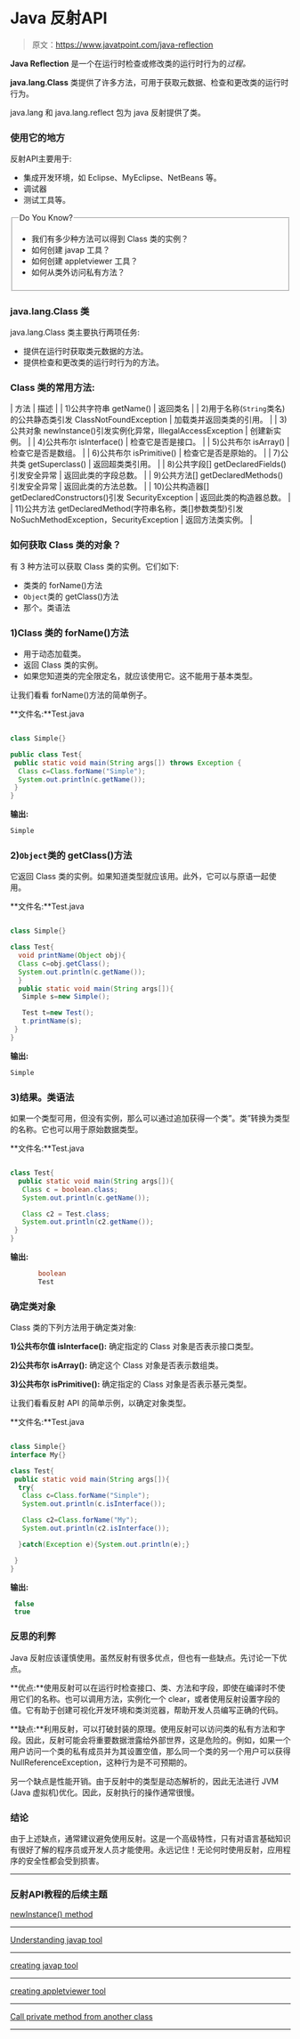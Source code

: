 # Java 反射API

> 原文：<https://www.javatpoint.com/java-reflection>

**Java Reflection** 是一个在运行时检查或修改类的运行时行为的*过程。*

**java.lang.Class** 类提供了许多方法，可用于获取元数据、检查和更改类的运行时行为。

java.lang 和 java.lang.reflect 包为 java 反射提供了类。

### 使用它的地方

反射API主要用于:

*   集成开发环境，如 Eclipse、MyEclipse、NetBeans 等。
*   调试器
*   测试工具等。

<fieldset><legend class="legendfont">Do You Know?</legend>

*   我们有多少种方法可以得到 Class 类的实例？
*   如何创建 javap 工具？
*   如何创建 appletviewer 工具？
*   如何从类外访问私有方法？

</fieldset>

### java.lang.Class 类

java.lang.Class 类主要执行两项任务:

*   提供在运行时获取类元数据的方法。
*   提供检查和更改类的运行时行为的方法。

### Class 类的常用方法:

| 方法 | 描述 |
| 1)公共字符串 getName() | 返回类名 |
| 2)用于名称(`String`类名)的公共静态类引发 ClassNotFoundException | 加载类并返回类类的引用。 |
| 3)公共对象 newInstance()引发实例化异常，IllegalAccessException | 创建新实例。 |
| 4)公共布尔 isInterface() | 检查它是否是接口。 |
| 5)公共布尔 isArray() | 检查它是否是数组。 |
| 6)公共布尔 isPrimitive() | 检查它是否是原始的。 |
| 7)公共类 getSuperclass() | 返回超类类引用。 |
| 8)公共字段[] getDeclaredFields()引发安全异常 | 返回此类的字段总数。 |
| 9)公共方法[] getDeclaredMethods()引发安全异常 | 返回此类的方法总数。 |
| 10)公共构造器[] getDeclaredConstructors()引发 SecurityException | 返回此类的构造器总数。 |
| 11)公共方法 getDeclaredMethod(字符串名称，类[]参数类型)引发 NoSuchMethodException，SecurityException | 返回方法类实例。 |

### 如何获取 Class 类的对象？

有 3 种方法可以获取 Class 类的实例。它们如下:

*   类类的 forName()方法
*   `Object`类的 getClass()方法
*   那个。类语法

### 1)Class 类的 forName()方法

*   用于动态加载类。
*   返回 Class 类的实例。
*   如果您知道类的完全限定名，就应该使用它。这不能用于基本类型。

让我们看看 forName()方法的简单例子。

**文件名:**Test.java

```java

class Simple{}  

public class Test{  
 public static void main(String args[]) throws Exception {  
  Class c=Class.forName("Simple");  
  System.out.println(c.getName());  
 }  
}  

```

**输出:**

```java
Simple

```

### 2)`Object`类的 getClass()方法

它返回 Class 类的实例。如果知道类型就应该用。此外，它可以与原语一起使用。

**文件名:**Test.java

```java

class Simple{}

class Test{
  void printName(Object obj){
  Class c=obj.getClass();  
  System.out.println(c.getName());
  }
  public static void main(String args[]){
   Simple s=new Simple();

   Test t=new Test();
   t.printName(s);
 }
}

```

**输出:**

```java
Simple

```

### 3)结果。类语法

如果一个类型可用，但没有实例，那么可以通过追加获得一个类”。类”转换为类型的名称。它也可以用于原始数据类型。

**文件名:**Test.java

```java

class Test{
  public static void main(String args[]){
   Class c = boolean.class; 
   System.out.println(c.getName());

   Class c2 = Test.class; 
   System.out.println(c2.getName());
 }
}

```

**输出:**

```java
       boolean
       Test

```

### 确定类对象

Class 类的下列方法用于确定类对象:

**1)公共布尔值 isInterface():** 确定指定的 Class 对象是否表示接口类型。

**2)公共布尔 isArray():** 确定这个 Class 对象是否表示数组类。

**3)公共布尔 isPrimitive():** 确定指定的 Class 对象是否表示基元类型。

让我们看看反射 API 的简单示例，以确定对象类型。

**文件名:**Test.java

```java

class Simple{}
interface My{}

class Test{
 public static void main(String args[]){
  try{
   Class c=Class.forName("Simple");
   System.out.println(c.isInterface());

   Class c2=Class.forName("My");
   System.out.println(c2.isInterface());

  }catch(Exception e){System.out.println(e);}

 }
}

```

**输出:**

```java
 false
 true

```

### 反思的利弊

Java 反射应该谨慎使用。虽然反射有很多优点，但也有一些缺点。先讨论一下优点。

**优点:**使用反射可以在运行时检查接口、类、方法和字段，即使在编译时不使用它们的名称。也可以调用方法，实例化一个 clear，或者使用反射设置字段的值。它有助于创建可视化开发环境和类浏览器，帮助开发人员编写正确的代码。

**缺点:**利用反射，可以打破封装的原理。使用反射可以访问类的私有方法和字段。因此，反射可能会将重要数据泄露给外部世界，这是危险的。例如，如果一个用户访问一个类的私有成员并为其设置空值，那么同一个类的另一个用户可以获得 NullReferenceException，这种行为是不可预期的。

另一个缺点是性能开销。由于反射中的类型是动态解析的，因此无法进行 JVM (Java 虚拟机)优化。因此，反射执行的操作通常很慢。

### 结论

由于上述缺点，通常建议避免使用反射。这是一个高级特性，只有对语言基础知识有很好了解的程序员或开发人员才能使用。永远记住！无论何时使用反射，应用程序的安全性都会受到损害。

* * *

### 反射API教程的后续主题

[newInstance() method](new-instance()-method)

* * *

[Understanding javap tool](understanding-javap-tool)

* * *

[creating javap tool](creating-javap-tool)

* * *

[creating appletviewer tool](creating-appletviewer-tool)

* * *

[Call private method from another class](how-to-call-private-method-from-another-class-in-java)

* * *